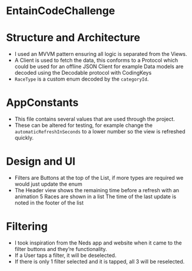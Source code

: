 # EntainCodeChallenge

# Structure and Architecture
- I used an MVVM pattern ensuring all logic is separated from the Views.
- A Client is used to fetch the data, this conforms to a Protocol which could be used for an offline JSON Client for example
Data models are decoded using the Decodable protocol with CodingKeys
- `RaceType` is a custom enum decoded by the `categoryId`.

# AppConstants
- This file contains several values that are used through the project.
- These can be altered for testing, for example change the ` automaticRefreshInSeconds` to a lower number so the view is refreshed quickly.

# Design and UI
- Filters are Buttons at the top of the List, if more types are required we would just update the enum
- The Header view shows the remaining time before a refresh with an animation 5 Races are shown in a list
The time of the last update is noted in the footer of the list

# Filtering
- I took inspiration from the Neds app and website when it came to the filter buttons and they’re functionality.
- If a User taps a filter, it will be deselected.
- If there is only 1 filter selected and it is tapped, all 3 will be reselected.
